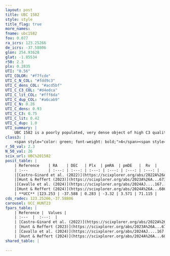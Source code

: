 ```yaml
---
layout: post
title: UBC 1582
style: style
title_flag: true
more_names: 
fname: ubc1582
fov: 0.077
ra_icrs: 123.25266
de_icrs: -37.58806
glon: 254.93628
glat: -1.85534
r50: 2.3
plx: 0.2835
UTI: "0.56"
UTI_COLOR: "#f7fcde"
UTI_C_N_COL: "#fdd9c3"
UTI_C_dens_COL: "#acd5bf"
UTI_C_C3_COL: "#d4edca"
UTI_C_lit_COL: "#fff6da"
UTI_C_dup_COL: "#a6cab9"
UTI_C_N: 0.26
UTI_C_dens: 0.93
UTI_C_C3: 0.75
UTI_C_lit: 0.42
UTI_C_dup: 1.0
UTI_summary: |
    UBC 1582 is a poorly populated, very dense object of high C3 quality. It was recently reported in the literature.
class3: |
    <span style="color: green; font-weight: bold;">A</span><span style="color: #FFC300; font-weight: bold;">B</span>
r_50_val: 2.3
N_50_val: 26
scix_url: UBC%201582
posit_table: |
    | Reference    | RA    | DEC   | Plx  | pmRA  | pmDE   |  Rv  |
    | :---         | :---: | :---: | :---: | :---: | :---: | :---: |
    |[Castro-Ginard et al. (2022)](https://scixplorer.org/abs/2022A%26A...661A.118C) | 123.25 | -37.58 | 0.28 | -3.36 | 3.57 | -- |
    |[Hunt & Reffert (2023)](https://scixplorer.org/abs/2023A%26A...673A.114H) | 123.25 | -37.594 | 0.29 | -3.326 | 3.543 | -- |
    |[Cavallo et al. (2024)](https://scixplorer.org/abs/2024AJ....167...12C) | 123.257 | -37.599 | 0.286 | -- | -- | -- |
    |[Hunt & Reffert (2024)](https://scixplorer.org/abs/2024A%26A...686A..42H) | 123.25 | -37.594 | 0.29 | -3.326 | 3.543 | -- |
    | **UCC** |123.253 | -37.588 | 0.283 | -3.32 | 3.571 | 71.115 | 
cds_radec: 123.25266,-37.58806
carousel: UCC_HUNT23
fpars_table: |
    | Reference |  Values |
    | :---  |  :---:  |
    | [Castro-Ginard et al. (2022)](https://scixplorer.org/abs/2022A%26A...661A.118C) | `AV=1.371, Dist=3924, logAge=7.858` |
    | [Hunt & Reffert (2023)](https://scixplorer.org/abs/2023A%26A...673A.114H) | `AV50=1.809, diffAV50=0.828, MOD50=12.407, logAge50=7.908` |
    | [Cavallo et al. (2024)](https://scixplorer.org/abs/2024AJ....167...12C) | `AV50=1.82, dMod50=12.69, logAge50=7.94, [Fe/H]50=0.02` |
    | [Hunt & Reffert (2024)](https://scixplorer.org/abs/2024A%26A...686A..42H) | `MassJ=254.338` |
shared_table: |
    
---
```

